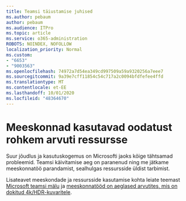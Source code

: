 ```yaml
---
title: Teamsi täiustamise juhised
ms.author: pebaum
author: pebaum
ms.audience: ITPro
ms.topic: article
ms.service: o365-administration
ROBOTS: NOINDEX, NOFOLLOW
localization_priority: Normal
ms.custom:
- "6653"
- "9003563"
ms.openlocfilehash: 74972a7d54ea349cd997509a59a9320256a7eee7
ms.sourcegitcommit: 9a39e7cff11854c54c717a2c0094bfdfefee4ffd
ms.translationtype: MT
ms.contentlocale: et-EE
ms.lasthandoff: 10/01/2020
ms.locfileid: "48364670"
---
```

# <a name="teams-is-using-more-computer-resources-than-expected"></a>Meeskonnad kasutavad oodatust rohkem arvuti ressursse

Suur jõudlus ja kasutuskogemus on Microsofti jaoks kõige tähtsamad probleemid. Teamsi käivitamise aeg on paranenud ning me jätkame meeskonnatöö parandamist, sealhulgas ressursside üldist tarbimist.  

Lisateavet meeskondade ja ressursside kasutamise kohta leiate teemast [Microsoft teamsi mälu](https://docs.microsoft.com/microsoftteams/teams-memory-usage-perf)  ja  [meeskonnatööd on aeglased arvutites, mis on dokitud 4k/HDR-kuvaritele](https://docs.microsoft.com/MicrosoftTeams/troubleshoot/known-issues/teams-slow-video-meetings-laptops-4k).
